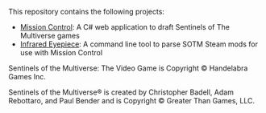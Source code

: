 This repository contains the following projects:

* [Mission Control](./MissionControl/README.md): A C# web application to draft Sentinels of The Multiverse games
* [Infrared Eyepiece](./InfraredEyepiece/README.md): A command line tool to parse SOTM Steam mods for use with Mission Control

Sentinels of the Multiverse: The Video Game is Copyright © Handelabra Games Inc.

Sentinels of the Multiverse® is created by Christopher Badell, Adam Rebottaro, and Paul Bender and is Copyright © Greater Than Games, LLC.
